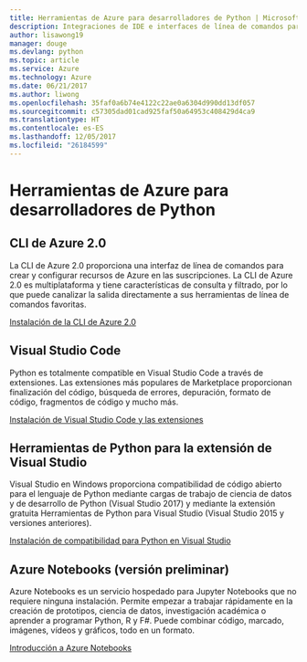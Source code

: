 ```yaml
---
title: Herramientas de Azure para desarrolladores de Python | Microsoft Docs
description: Integraciones de IDE e interfaces de línea de comandos para desarrolladores de Python que trabajan con Azure.
author: lisawong19
manager: douge
ms.devlang: python
ms.topic: article
ms.service: Azure
ms.technology: Azure
ms.date: 06/21/2017
ms.author: liwong
ms.openlocfilehash: 35faf0a6b74e4122c22ae0a6304d990dd13df057
ms.sourcegitcommit: c57305dad01cad925faf50a64953c408429d4ca9
ms.translationtype: HT
ms.contentlocale: es-ES
ms.lasthandoff: 12/05/2017
ms.locfileid: "26184599"
---
```

# <a name="azure-tools-for-python-developers"></a>Herramientas de Azure para desarrolladores de Python

## <a name="azure-cli-20"></a>CLI de Azure 2.0

La CLI de Azure 2.0 proporciona una interfaz de línea de comandos para crear y configurar recursos de Azure en las suscripciones. La CLI de Azure 2.0 es multiplataforma y tiene características de consulta y filtrado, por lo que puede canalizar la salida directamente a sus herramientas de línea de comandos favoritas. 

[Instalación de la CLI de Azure 2.0](https://docs.microsoft.com/cli/azure/install-azure-cli)

## <a name="visual-studio-code"></a>Visual Studio Code
Python es totalmente compatible en Visual Studio Code a través de extensiones. Las extensiones más populares de Marketplace proporcionan finalización del código, búsqueda de errores, depuración, formato de código, fragmentos de código y mucho más.

[Instalación de Visual Studio Code y las extensiones](https://code.visualstudio.com/docs/languages/python)

## <a name="python-tools-for-visual-studio-extension"></a>Herramientas de Python para la extensión de Visual Studio
Visual Studio en Windows proporciona compatibilidad de código abierto para el lenguaje de Python mediante cargas de trabajo de ciencia de datos y de desarrollo de Python (Visual Studio 2017) y mediante la extensión gratuita Herramientas de Python para Visual Studio (Visual Studio 2015 y versiones anteriores). 

[Instalación de compatibilidad para Python en Visual Studio](https://docs.microsoft.com/visualstudio/python/installation)

## <a name="azure-notebooks-preview"></a>Azure Notebooks (versión preliminar)
Azure Notebooks es un servicio hospedado para Jupyter Notebooks que no requiere ninguna instalación. Permite empezar a trabajar rápidamente en la creación de prototipos, ciencia de datos, investigación académica o aprender a programar Python, R y F#. Puede combinar código, marcado, imágenes, vídeos y gráficos, todo en un formato.

[Introducción a Azure Notebooks](https://notebooks.azure.com/)
